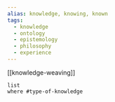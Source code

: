 ```yaml
---
alias: knowledge, knowing, known
tags:
  - knowledge
  - ontology
  - epistemology
  - philosophy
  - experience
---
```


[[knowledge-weaving]]


```dataview
list
where #type-of-knowledge
```